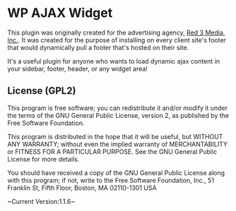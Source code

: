 # WP AJAX Widget
This plugin was originally created for the advertising agency, [Red 3 Media, Inc.](http://red3m.com). It was created for the purpose of installing on every client site's footer that would dynamically pull a footer that's hosted on their site.

It's a useful plugin for anyone who wants to load dynamic ajax content in your sidebar, footer, header, or any widget area!

## License (GPL2)
This program is free software; you can redistribute it and/or modify it under the terms of the GNU General Public License, version 2, as published by the Free Software Foundation.

This program is distributed in the hope that it will be useful, but WITHOUT ANY WARRANTY; without even the implied warranty of MERCHANTABILITY or FITNESS FOR A PARTICULAR PURPOSE.  See the GNU General Public License for more details.

You should have received a copy of the GNU General Public License along with this program; if not, write to the Free Software Foundation, Inc., 51 Franklin St, Fifth Floor, Boston, MA  02110-1301  USA


~Current Version:1.1.6~